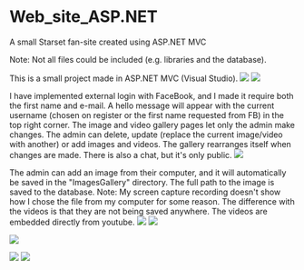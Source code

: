 # Web_site_ASP.NET
A small Starset fan-site created using ASP.NET MVC

Note: Not all files could be included (e.g. libraries and the database).

This is a small project made in ASP.NET MVC (Visual Studio). 
![](gif/1.gif)
![](gif/2.gif)

I have implemented external login with FaceBook, and I made it require both the first name and e-mail. A hello message will appear with the current username (chosen 
on register or the first name requested from FB) in the top right corner. 
The image and video gallery pages let only the admin make changes. The admin can delete, update (replace the current image/video with another) or add images and videos. 
The gallery rearranges itself when changes are made. 
There is also a chat, but it's only public. 
![](gif/3.gif)

The admin can add an image from their computer, and it will automatically be saved in the "ImagesGallery" directory. The full path to the image is saved to the database.
Note: My screen capture recording doesn't show how I chose the file from my computer for some reason. 
The difference with the videos is that they are not being saved anywhere. The videos are embedded directly from youtube. 
![](gif/4.gif)
![](gif/5.gif)

![](gif/6.gif)

![](gif/7.gif)
![](gif/8.gif)


